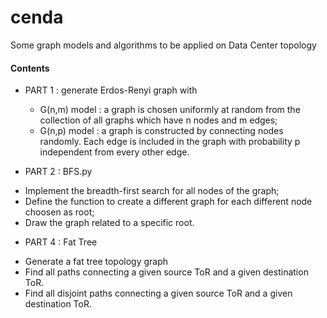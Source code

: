 # cenda

Some graph models and algorithms to be applied on Data Center topology

#### Contents

* PART 1 : generate Erdos-Renyi graph with 
  - G(n,m) model : a graph is chosen uniformly at random from the collection of all graphs which have n nodes and m edges;
  - G(n,p) model : a graph is constructed by connecting nodes randomly. Each edge is included in the graph with probability p independent from every other edge. 

* PART 2 : BFS.py 
 - Implement the breadth-first search for all nodes of the graph;
 - Define the function to create a different graph for each different node choosen as root;
 - Draw the graph related to a specific root.

* PART 4 : Fat Tree 
 - Generate a fat tree topology graph 
 - Find all paths connecting a given source ToR and a given destination ToR.
 - Find all disjoint paths connecting a given source ToR and a given destination ToR.

